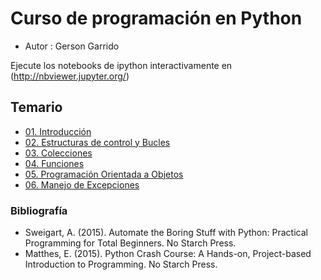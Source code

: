# Curso de programación en Python

- Autor : Gerson Garrido

Ejecute los notebooks de ipython interactivamente en (http://nbviewer.jupyter.org/)

## Temario

* [01. Introducción](http://nbviewer.jupyter.org/github/Gerson231294/CursoPython/blob/master/1.%20Introducci%C3%B3n.ipynb)
* [02. Estructuras de control y Bucles](http://nbviewer.jupyter.org/github/Gerson231294/CursoPython/blob/master/2.%20Contro%20de%20Flujo%20y%20Bucles.ipynb)
* [03. Colecciones](http://nbviewer.jupyter.org/github/Gerson231294/CursoPython/blob/master/3.%20Colecciones.ipynb)
* [04. Funciones](http://nbviewer.jupyter.org/github/Gerson231294/CursoPython/blob/master/4.%20Funciones.ipynb)
* [05. Programación Orientada a Objetos](http://nbviewer.jupyter.org/github/Gerson231294/CursoPython/blob/master/5.%20Clases.ipynb)
* [06. Manejo de Excepciones](http://nbviewer.jupyter.org/github/Gerson231294/CursoPython/blob/master/6.%20Manejo%20de%20Errores%20y%20Excepciones.ipynb)


### Bibliografía

- Sweigart, A. (2015). Automate the Boring Stuff with Python: Practical Programming for Total Beginners. No Starch Press.
- Matthes, E. (2015). Python Crash Course: A Hands-on, Project-based Introduction to Programming. No Starch Press.
